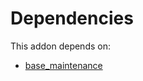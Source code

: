 # Dependencies

This addon depends on:

- [base_maintenance](https://github.com/bringout/oca-technical)
